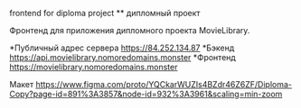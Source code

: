 frontend for diploma project ** дипломный проект

Фронтенд для приложения дипломного проекта MovieLibrary.

*Публичный адрес сервера https://84.252.134.87
*Бэкенд https://api.movielibrary.nomoredomains.monster
*Фронтенд https://movielibrary.nomoredomains.monster

Макет https://www.figma.com/proto/YQCkarWUZIs4BZdr46Z6ZF/Diploma-Copy?page-id=891%3A3857&node-id=932%3A3961&scaling=min-zoom

